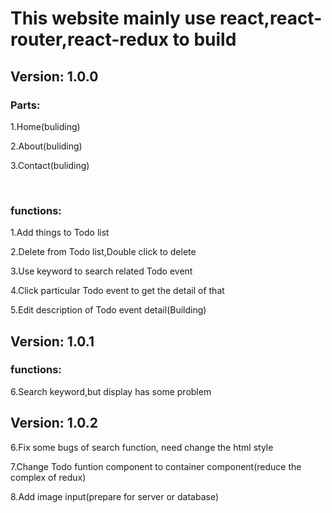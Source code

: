 <h1>This website mainly use react,react-router,react-redux to build</h1>
<h2>Version: 1.0.0</h2>

<h3>Parts:</h3>
<p>1.Home(buliding)</p>
<p>2.About(buliding)</p>
<p>3.Contact(buliding)</p>
<br/>
<h3>functions:</h3>
<p>1.Add things to Todo list</p>
<p>2.Delete from Todo list,Double click to delete</p>
<p>3.Use keyword to search related Todo event</p>
<p>4.Click particular Todo event to get the detail of that</p>
<p>5.Edit description of Todo event detail(Building)</p>

<h2>Version: 1.0.1</h2>

<h3>functions:</h3>
<p>6.Search keyword,but display has some problem</p>

<h2>Version: 1.0.2</h2>
<p>6.Fix some bugs of search function, need change the html style</p>
<p>7.Change Todo funtion component to container component(reduce the complex of redux)</p>
<p>8.Add image input(prepare for server or database)</p>
